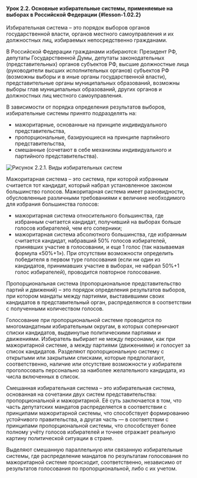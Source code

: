 #### Урок 2.2. Основные избирательные системы, применяемые на выборах в Российской Федерации {#lesson-1.02.2}

Избирательная система – это порядок выборов органов государственной власти, органов местного самоуправления и их должностных лиц, избираемых непосредственно гражданами.

В Российской Федерации гражданами избираются: Президент РФ, депутаты Государственной Думы, депутаты законодательных (представительных) органов субъектов РФ, высшие должностные лица (руководители высших исполнительных органов) субъектов РФ (возможны выборы и в иные органы государственной власти), представительные органы муниципальных образований, возможны выборы глав муниципальных образований, других органов и должностных лиц местного самоуправления.

В зависимости от порядка определения результатов выборов, избирательные системы принято подразделять на:

- мажоритарные, основанные на принципе индивидуального представительства,
- пропорциональные, базирующиеся на принципе партийного представительства,
- смешанные (сочетают в себе механизмы индивидуального и партийного представительства).

![Рисунок 2.2.1. Виды избирательных систем ](./1.02.2.1.svg)

Мажоритарная система – это система, при которой избранным считается тот кандидат, который набрал установленное законом большинство голосов. Мажоритарная система имеет разновидности, обусловленные различными требованиями к величине необходимого для избрания большинства голосов:

- мажоритарная система относительного большинства, где избранным считается кандидат, получивший на выборах больше голосов избирателей, чем его соперники;
- мажоритарная система абсолютного большинства, где избранным считается кандидат, набравший 50% голосов избирателей, принявших участие в голосовании, и еще 1 голос (так называемая формула «50%+1»). При отсутствии возможности определить победителя в первом туре голосования (если ни один из кандидатов, принимавших участие в выборах, не набрал 50%+1 голос избирателей), проводится повторное голосование.

Пропорциональная система (пропорциональное представительство партий и движений) – это порядок определения результатов выборов, при котором мандаты между партиями, выставившими своих кандидатов в представительный орган, распределяются в соответствии с полученными количеством голосов.

Голосование при пропорциональной системе проводится по многомандатным избирательным округам, в которых соперничают списки кандидатов, выдвинутые политическими партиями и движениями. Избиратель выбирает не между персонами, как при мажоритарной системе, а между партиями (движениями) и голосует за список кандидатов. Разделяют пропорциональную систему с открытыми или закрытыми списками, которые предполагают, соответственно, наличие или отсутствие возможности у избирателя проголосовать персонально за наиболее желательного кандидата, из числа включенных в список.

Смешанная избирательная система – это избирательная система, основанная на сочетании двух систем представительства: пропорциональной и мажоритарной. Её суть заключается в том, что часть депутатских мандатов распределяется в соответствии с принципами мажоритарной системы, что способствует формированию устойчивого правительства, а другая часть — в соответствии с принципами пропорциональной системы, что способствует более полному учёту голосов избирателей и точнее отражает реальную картину политической ситуации в стране.

Выделяют смешанную параллельную или связанную избирательные системы, где распределение мандатов по результатам голосования по мажоритарной системе происходит, соответственно, независимо от результатов голосования по пропорциональной, либо с их учетом.
